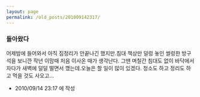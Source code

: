 ```yaml
---
layout: page
permalink: /old_posts/201009142317/
---
```


### 돌아왔다

어제밤에 들어와서 아직 짐정리가 안끝나긴 했지만.침대 책상만 덜렁 놓인 썰렁한 방구석을 보니깐 작년 이맘때 처음 이사온 때가 생각난다. 그땐 며칠간 침대도 없이 바닥에서 자다가 새벽에 덜덜 떨면서 깼는데.오늘은 할 일이 많이 있겠다. 청소도 하고 정리도 하고 먹을 것도 사오고...



- 2010/09/14 23:17 에 작성